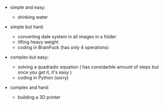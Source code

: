 - simple and easy: 
  - drinking water
  
- simple but hard: 
  - converting date system in all images in a folder
  - lifting heavy weight
  - coding in BrainFuck (has only 4 operations)

- complex but easy:
  - solving a quadradic equation ( has considarble amount of steps but once you get it, it's easy )
  - coding in Python (sorry)

- complex and hard:
  - building a 3D printer

